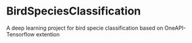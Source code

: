 # BirdSpeciesClassification
A deep learning project for bird specie classification based on OneAPI-Tensorflow extention
